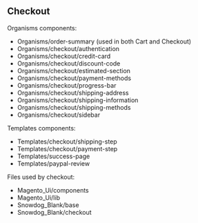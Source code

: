 ## Checkout

Organisms components:
- Organisms/order-summary (used in both Cart and Checkout)
- Organisms/checkout/authentication
- Organisms/checkout/credit-card
- Organisms/checkout/discount-code
- Organisms/checkout/estimated-section
- Organisms/checkout/payment-methods
- Organisms/checkout/progress-bar
- Organisms/checkout/shipping-address
- Organisms/checkout/shipping-information
- Organisms/checkout/shipping-methods
- Organisms/checkout/sidebar

Templates components:
- Templates/checkout/shipping-step
- Templates/checkout/payment-step
- Templates/success-page
- Templates/paypal-review

Files used by checkout:
- Magento_Ui/components
- Magento_Ui/lib
- Snowdog_Blank/base
- Snowdog_Blank/checkout
